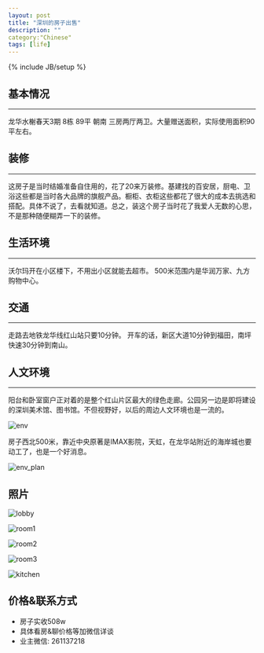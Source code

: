 ```yaml
---
layout: post
title: "深圳的房子出售"
description: ""
category:"Chinese"
tags: [life]
---
```

{% include JB/setup %}

## 基本情况
---
龙华水榭春天3期 8栋 89平 朝南 三房两厅两卫。大量赠送面积，实际使用面积90平左右。

## 装修
---
这房子是当时结婚准备自住用的，花了20来万装修。基建找的百安居，厨电、卫浴这些都是当时各大品牌的旗舰产品。橱柜、衣柜这些都花了很大的成本去挑选和搭配。具体不说了，去看就知道。总之，装这个房子当时花了我爱人无数的心思，不是那种随便糊弄一下的装修。

## 生活环境
---
沃尔玛开在小区楼下，不用出小区就能去超市。
500米范围内是华润万家、九方购物中心。

## 交通
---
走路去地铁龙华线红山站只要10分钟。
开车的话，新区大道10分钟到福田，南坪快速30分钟到南山。

## 人文环境
---
阳台和卧室窗户正对着的是整个红山片区最大的绿色走廊。公园另一边是即将建设的深圳美术馆、图书馆。不但视野好，以后的周边人文环境也是一流的。

![env]({{BASH_PATH}}/assets/images/evn.png)

房子西北500米，靠近中央原著是IMAX影院，天虹，在龙华站附近的海岸城也要动工了，也是一个好消息。

![env_plan]({{BASH_PATH}}/assets/images/evn_plan.png)

## 照片

![lobby]({{BASH_PATH}}/assets/images/lobby.jpg)

![room1]({{BASH_PATH}}/assets/images/room1.jpg)

![room2]({{BASH_PATH}}/assets/images/room2.jpg)

![room3]({{BASH_PATH}}/assets/images/room3.jpg)

![kitchen]({{BASH_PATH}}/assets/images/kitchen.png)

## 价格&联系方式
* 房子实收508w
* 具体看房&聊价格等加微信详谈
* 业主微信: 261137218


